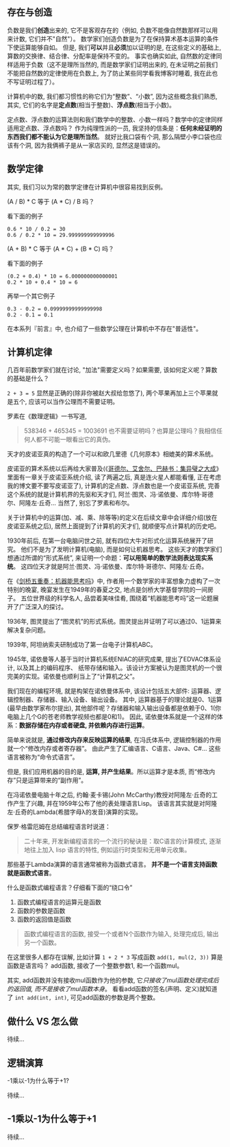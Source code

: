 
## 存在与创造

负数是我们**创造**出来的, 它不是客观存在的（例如, 负数不能像自然数那样可以用来计数, 它们并不"自然"）。
数学家们创造负数是为了在保持算术基本运算的条件下使运算能够自如。
但是, 我们**可以**并且**必须**加以证明的是, 在这些定义的基础上, 算数的交换律、结合律、分配率是保持不变的。
事实也确实如此, 自然数的定律同样适用于负数（这不是理所当然的, 而是数学家们证明出来的, 在未证明之前我们不能把自然数的定律使用在负数上, 为了防止某些同学看我博客时睡着, 我在此也不写证明过程了）。

计算机中的数, 我们都习惯性的称它们为“整数”、“小数”, 因为这些概念我们熟悉, 其实, 
它们的名字是**定点数**(相当于整数)、**浮点数**(相当于小数)。

定点数、浮点数的运算法则和我们数学中的整数、小数一样吗？数学中的定律同样适用定点数、浮点数吗？
作为纯理性派的一员, 我坚持的信条是：**任何未经证明的东西我们都不能认为它是理所当然**。
就好比我口袋有个洞, 那么隔壁小李口袋也应该有个洞, 因为我俩裤子是从一家店买的, 显然这是错误的。

## 数学定律

其实, 我们习以为常的数学定律在计算机中很容易找到反例。

(A / B) * C 等于 (A * C) / B 吗？

看下面的例子

	0.6 * 10 / 0.2 = 30
	0.6 / 0.2 * 10 = 29.999999999999996

(A + B) * C 等于 (A * C) + (B * C) 吗？

看下面的例子

	(0.2 + 0.4) * 10 = 6.000000000000001
	0.2 * 10 + 0.4 * 10 = 6

再举一个其它例子

	0.3 - 0.2 = 0.09999999999999998
	0.2 - 0.1 = 0.1

在本系列『前言』中, 也介绍了一些数学公理在计算机中不存在"普适性"。

## 计算机定律

几百年前数学家们就在讨论, "加法"需要定义吗？如果需要, 该如何定义呢？算数的基础是什么？

`2 + 3 = 5` 显然是正确的(除非你被赵大叔给忽悠了), 两个苹果再加上三个苹果就是五个, 应该可以当作公理而不需要证明。

罗素在《数理逻辑》一书写道, 

> 538346 + 465345 = 1003691 也不需要证明吗？也算是公理吗？我相信任何人都不可能一眼看出它的真伪。

天才的皮诺亚真的构造了一个可以和欧几里德《几何原本》相媲美的算术系统。

皮诺亚的算术系统以后再给大家普及(《[哥德尔、艾舍尔、巴赫书：集异璧之大成](http://t.cn/zOEsu0d)》里面有一章关于皮诺亚系统介绍, 读了两遍之后, 真是连火星人都能看懂, 正在考虑我的博文要不要写皮诺亚了), 计算机的定点数、浮点数也是一个皮诺亚系统, 
完善这个系统的就是计算机界的先驱和天才们, 阿兰·图灵、冯·诺依曼、库尔特·哥德尔、阿隆左·丘奇… 当然了, 别忘了罗素和布尔。

关于计算机中的运算(加、减、乘、除等等)的定义在后续文章中会详细介绍(放在皮诺亚系统之后), 居然上面提到了计算机的天才们, 就顺便写点计算机的历史吧。

1930年前后, 在第一台电脑问世之前, 就有四位大牛对形式化运算系统展开了研究。
他们不是为了发明计算机(电脑), 而是如何让机器思考。
这些天才的数学家们想通过所谓的“形式系统”, 来证明一个命题：**可以用简单的数学法则表达现实系统**。
这四位天才就是阿兰·图灵、冯·诺依曼、库尔特·哥德尔、阿隆左·丘奇。

在《[剑桥五重奏：机器能思考吗](http://t.cn/zlQrlUp)》中, 作者用一个数学家的丰富想象力虚构了一次特别的晚宴, 
晚宴发生在1949年的春夏之交, 地点是剑桥大学基督学院的一间房子。
五位世界级的科学名人, 品尝着美味佳肴, 围绕着“机器能思考吗”这一论题展开了广泛深入的探讨。

1936年, 图灵提出了“图灵机”的形式系统。图灵提出并证明了可以通过0、1运算来解决复杂问题。

1939年, 阿坦纳索夫研制成功了第一台电子计算机ABC。

1945年, 诺依曼等人基于当时计算机系统ENIAC的研究成果, 提出了EDVAC体系设计, 以及其上的编码程序、
纸带存储和输入。该设计方案被认为是图灵机的一个很完美的实现。诺依曼也顺利当上了“计算机之父”。

我们现在的编程环境, 就是构架在诺依曼体系中, 该设计包括五大部件: 运算器、逻辑控制器、存储器、输入设备、输出设备。
其中, 运算器基于的理论就是0、1运算(最早由数学家布尔提出), 其他部件呢？存储器和输入输出设备都是依赖于0、1(你电脑上几个G的苍老师教学视频也都是0和1)。
因此, 诺依曼体系就是一个这样的体系：**数据存储在内存或者硬盘, 并依赖内存进行运算**。

简单来说就是, **通过修改内存来反映运算的结果**, 在冯氏体系中, 逻辑控制器的作用就一个“修改内存或者寄存器”。
由此产生了汇编语言、C语言、Java、C#… 这些语言被称为“命令式语言”。

但是, 我们应用机器的目的是, **运算, 并产生结果**。所以运算才是本质, 而“修改内存”只是运算带来的“副作用”。

在冯诺依曼电脑十年之后, 约翰·麦卡锡(John McCarthy)教授对阿隆左·丘奇的工作产生了兴趣, 并在1959年公布了他的表处理语言Lisp。
该语言其实就是对阿隆左·丘奇的Lambda(希腊字母λ的发音)演算的实现。

保罗·格雷厄姆在总结编程语言时说道：

> 二十年来, 开发新编程语言的一个流行的秘诀是：取C语言的计算模式, 逐渐地往上加入 lisp 语言的特性, 
> 例如运行时类型和无用单元收集。

那些基于Lambda演算的语言通常被称为函数式语言。
**并不是一个语言支持函数就是函数式语言**。

什么是函数式编程语言？仔细看下面的“绕口令”

<ol>
  <li>函数式编程语言的运算元是函数</li>
  <li>函数的参数是函数</li>
  <li>函数的返回值是函数</li>
</ol>

> 函数式编程语言的函数, 接受一个或者N个函数作为输入, 处理完成后, 输出另一个函数。

在这里很多人都存在误解, 比如计算 `1 + 2 * 3` 写成函数 `add(1, mul(2, 3))` 算是函数是语言吗？
add函数, 接收了一个整数参数1, 和一个函数mul。

其实, add函数并没有接收mul函数作为他的参数, 它*只接收了mul函数处理完成后的返回值, 而不是接收了mul函数本身*。
看看add函数的签名(声明、定义)就知道了 `int add(int, int)`, 可见add函数的参数是两个整数。

## 做什么 VS 怎么做

待续…

## 逻辑演算

-1乘以-1为什么等于+1?

待续…

## -1乘以-1为什么等于+1

待续…